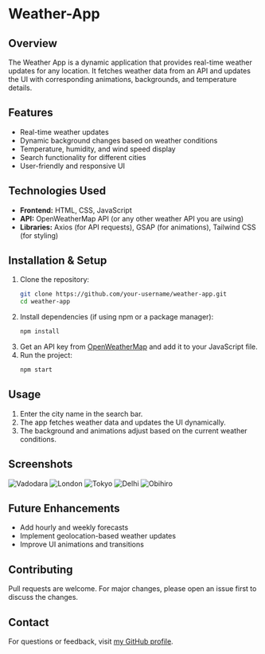 # Weather-App

## Overview
The Weather App is a dynamic application that provides real-time weather updates for any location. It fetches weather data from an API and updates the UI with corresponding animations, backgrounds, and temperature details.

## Features
- Real-time weather updates
- Dynamic background changes based on weather conditions
- Temperature, humidity, and wind speed display
- Search functionality for different cities
- User-friendly and responsive UI

## Technologies Used
- **Frontend:** HTML, CSS, JavaScript
- **API:** OpenWeatherMap API (or any other weather API you are using)
- **Libraries:** Axios (for API requests), GSAP (for animations), Tailwind CSS (for styling)

## Installation & Setup
1. Clone the repository:
   ```sh
   git clone https://github.com/your-username/weather-app.git
   cd weather-app
   ```
2. Install dependencies (if using npm or a package manager):
   ```sh
   npm install
   ```
3. Get an API key from [OpenWeatherMap](https://openweathermap.org/api) and add it to your JavaScript file.
4. Run the project:
   ```sh
   npm start
   ```

## Usage
1. Enter the city name in the search bar.
2. The app fetches weather data and updates the UI dynamically.
3. The background and animations adjust based on the current weather conditions.

## Screenshots
![Vadodara](image-3.png)
![London](image-4.png)
![Tokyo](image-5.png)
![Delhi](image-6.png)
![Obihiro](image-7.png)

## Future Enhancements
- Add hourly and weekly forecasts
- Implement geolocation-based weather updates
- Improve UI animations and transitions

## Contributing
Pull requests are welcome. For major changes, please open an issue first to discuss the changes.

## Contact
For questions or feedback, visit [my GitHub profile](https://github.com/Sweetsmile4).

